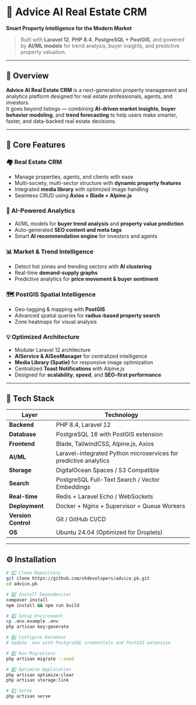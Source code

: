 # 🏡 Advice AI Real Estate CRM

**Smart Property Intelligence for the Modern Market**

> Built with **Laravel 12**, **PHP 8.4**, **PostgreSQL + PostGIS**, and powered by **AI/ML models** for trend analysis, buyer insights, and predictive property valuation.

---

## 🚀 Overview

**Advice AI Real Estate CRM** is a next-generation property management and analytics platform designed for real estate professionals, agents, and investors.  
It goes beyond listings — combining **AI-driven market insights**, **buyer behavior modeling**, and **trend forecasting** to help users make smarter, faster, and data-backed real estate decisions.

---

## 🧠 Core Features

### 🏘️ Real Estate CRM
- Manage properties, agents, and clients with ease
- Multi-society, multi-sector structure with **dynamic property features**
- Integrated **media library** with optimized image handling
- Seamless CRUD using **Axios + Blade + Alpine.js**

### 🤖 AI-Powered Analytics
- AI/ML models for **buyer trend analysis** and **property value prediction**
- Auto-generated **SEO content and meta tags**
- Smart **AI recommendation engine** for investors and agents

### 📊 Market & Trend Intelligence
- Detect hot zones and trending sectors with **AI clustering**
- Real-time **demand-supply graphs**
- Predictive analytics for **price movement & buyer sentiment**

### 🗺️ PostGIS Spatial Intelligence
- Geo-tagging & mapping with **PostGIS**
- Advanced spatial queries for **radius-based property search**
- Zone heatmaps for visual analysis

### 💡 Optimized Architecture
- Modular Laravel 12 architecture
- **AIService & AISeoManager** for centralized intelligence
- **Media Library (Spatie)** for responsive image optimization
- Centralized **Toast Notifications** with Alpine.js
- Designed for **scalability**, **speed**, and **SEO-first performance**

---

## 🧩 Tech Stack

| Layer | Technology |
|-------|-------------|
| **Backend** | PHP 8.4, Laravel 12 |
| **Database** | PostgreSQL 16 with PostGIS extension |
| **Frontend** | Blade, TailwindCSS, Alpine.js, Axios |
| **AI/ML** | Laravel-integrated Python microservices for predictive analytics |
| **Storage** | DigitalOcean Spaces / S3 Compatible |
| **Search** | PostgreSQL Full-Text Search / Vector Embeddings |
| **Real-time** | Redis + Laravel Echo / WebSockets |
| **Deployment** | Docker + Nginx + Supervisor + Queue Workers |
| **Version Control** | Git / GitHub CI/CD |
| **OS** | Ubuntu 24.04 (Optimized for Droplets) |

---

## ⚙️ Installation

```bash
# 1️⃣ Clone Repository
git clone https://github.com/skdevelopers/advice.pk.git
cd advice.pk

# 2️⃣ Install Dependencies
composer install
npm install && npm run build

# 3️⃣ Setup Environment
cp .env.example .env
php artisan key:generate

# 4️⃣ Configure Database
# Update .env with PostgreSQL credentials and PostGIS extension

# 5️⃣ Run Migrations
php artisan migrate --seed

# 6️⃣ Optimize Application
php artisan optimize:clear
php artisan storage:link

# 7️⃣ Serve
php artisan serve
